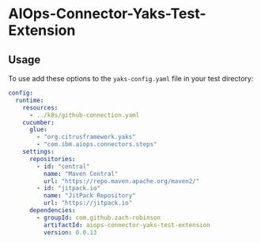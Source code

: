 # AIOps-Connector-Yaks-Test-Extension

## Usage

To use add these options to the `yaks-config.yaml` file in your test directory:

```yaml
config:
  runtime:
    resources:
      - ../k8s/github-connection.yaml
    cucumber:
      glue:
        - "org.citrusframework.yaks"
        - "com.ibm.aiops.connectors.steps"
    settings:
      repositories:
        - id: "central"
          name: "Maven Central"
          url: "https://repo.maven.apache.org/maven2/"
        - id: "jitpack.io"
          name: "JitPack Repository"
          url: "https://jitpack.io"
      dependencies:
        - groupId: com.github.zach-robinson
          artifactId: aiops-connector-yaks-test-extension
          version: 0.0.13
```